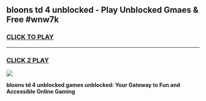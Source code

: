 
## bloons td 4 unblocked - Play Unblocked Gmaes & Free #wnw7k
<h3>
<a href="https://news.freeplayer.one?title=bloons_td_4_unblocked&ref=03M">CLICK TO PLAY</a></h3>
<hr>

<h3>
<a href="https://news.freeplayer.one?title=bloons_td_4_unblocked&ref=03M">CLICK 2 PLAY</a>
  
</h3>

<a href="https://news.freeplayer.one?title=bloons_td_4_unblocked&ref=03M"><img src="https://clearcache.store/games.png"></a>


**bloons td 4 unblocked games unblocked: Your Gateway to Fun and Accessible Online Gaming**
